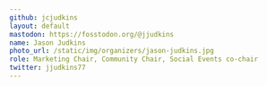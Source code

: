 ```yaml
---
github: jcjudkins
layout: default
mastodon: https://fosstodon.org/@jjudkins
name: Jason Judkins
photo_url: /static/img/organizers/jason-judkins.jpg
role: Marketing Chair, Community Chair, Social Events co-chair
twitter: jjudkins77
---
```

